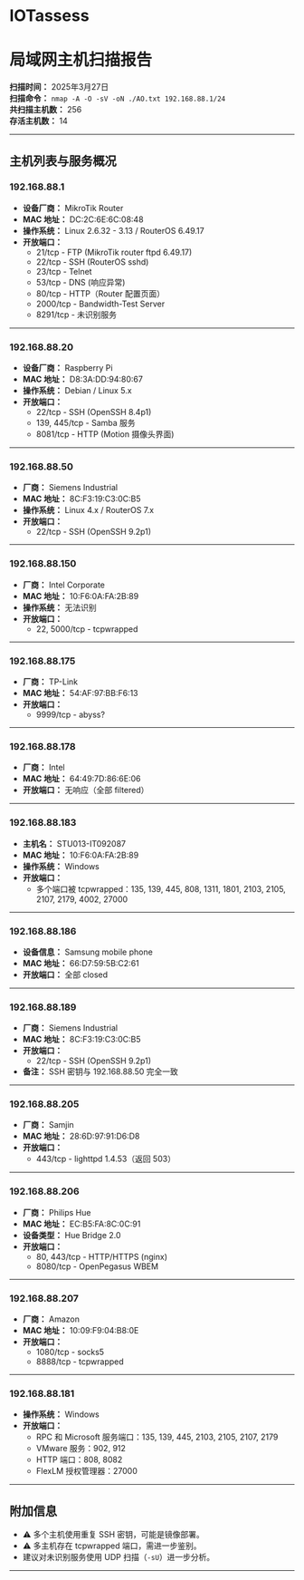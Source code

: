 # IOTassess
# 局域网主机扫描报告

**扫描时间：** 2025年3月27日  
**扫描命令：** `nmap -A -O -sV -oN ./AO.txt 192.168.88.1/24`  
**共扫描主机数：** 256  
**存活主机数：** 14  

---

## 主机列表与服务概况

###  192.168.88.1
- **设备厂商：** MikroTik Router
- **MAC 地址：** DC:2C:6E:6C:08:48
- **操作系统：** Linux 2.6.32 - 3.13 / RouterOS 6.49.17
- **开放端口：**
  - 21/tcp - FTP (MikroTik router ftpd 6.49.17)
  - 22/tcp - SSH (RouterOS sshd)
  - 23/tcp - Telnet
  - 53/tcp - DNS (响应异常)
  - 80/tcp - HTTP（Router 配置页面）
  - 2000/tcp - Bandwidth-Test Server
  - 8291/tcp - 未识别服务

---

###  192.168.88.20
- **设备厂商：** Raspberry Pi
- **MAC 地址：** D8:3A:DD:94:80:67
- **操作系统：** Debian / Linux 5.x
- **开放端口：**
  - 22/tcp - SSH (OpenSSH 8.4p1)
  - 139, 445/tcp - Samba 服务
  - 8081/tcp - HTTP (Motion 摄像头界面)

---

###  192.168.88.50
- **厂商：** Siemens Industrial
- **MAC 地址：** 8C:F3:19:C3:0C:B5
- **操作系统：** Linux 4.x / RouterOS 7.x
- **开放端口：**
  - 22/tcp - SSH (OpenSSH 9.2p1)

---

###  192.168.88.150
- **厂商：** Intel Corporate
- **MAC 地址：** 10:F6:0A:FA:2B:89
- **操作系统：** 无法识别
- **开放端口：**
  - 22, 5000/tcp - tcpwrapped

---

###  192.168.88.175
- **厂商：** TP-Link
- **MAC 地址：** 54:AF:97:BB:F6:13
- **开放端口：**
  - 9999/tcp - abyss?

---

###  192.168.88.178
- **厂商：** Intel
- **MAC 地址：** 64:49:7D:86:6E:06
- **开放端口：** 无响应（全部 filtered）

---

###  192.168.88.183
- **主机名：** STU013-IT092087
- **MAC 地址：** 10:F6:0A:FA:2B:89
- **操作系统：** Windows
- **开放端口：**
  - 多个端口被 tcpwrapped：135, 139, 445, 808, 1311, 1801, 2103, 2105, 2107, 2179, 4002, 27000

---

###  192.168.88.186
- **设备信息：** Samsung mobile phone
- **MAC 地址：** 66:D7:59:5B:C2:61
- **开放端口：** 全部 closed

---

###  192.168.88.189
- **厂商：** Siemens Industrial
- **MAC 地址：** 8C:F3:19:C3:0C:B5
- **开放端口：**
  - 22/tcp - SSH (OpenSSH 9.2p1)
- **备注：** SSH 密钥与 192.168.88.50 完全一致

---

###  192.168.88.205
- **厂商：** Samjin
- **MAC 地址：** 28:6D:97:91:D6:D8
- **开放端口：**
  - 443/tcp - lighttpd 1.4.53（返回 503）

---

###  192.168.88.206
- **厂商：** Philips Hue
- **MAC 地址：** EC:B5:FA:8C:0C:91
- **设备类型：** Hue Bridge 2.0
- **开放端口：**
  - 80, 443/tcp - HTTP/HTTPS (nginx)
  - 8080/tcp - OpenPegasus WBEM

---

###  192.168.88.207
- **厂商：** Amazon
- **MAC 地址：** 10:09:F9:04:B8:0E
- **开放端口：**
  - 1080/tcp - socks5
  - 8888/tcp - tcpwrapped

---

###  192.168.88.181
- **操作系统：** Windows
- **开放端口：**
  - RPC 和 Microsoft 服务端口：135, 139, 445, 2103, 2105, 2107, 2179
  - VMware 服务：902, 912
  - HTTP 端口：808, 8082
  - FlexLM 授权管理器：27000

---

## 附加信息

- ⚠️ 多个主机使用重复 SSH 密钥，可能是镜像部署。
- ⚠️ 多主机存在 tcpwrapped 端口，需进一步鉴别。
- 建议对未识别服务使用 UDP 扫描（`-sU`）进一步分析。

---
